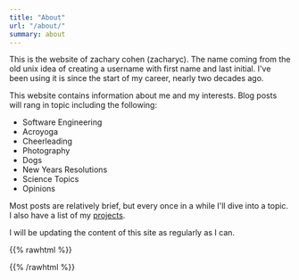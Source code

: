 ```yaml
---
title: "About"
url: "/about/"
summary: about
---
```


This is the website of zachary cohen (zacharyc). The name coming from the old unix idea of creating a username with first name and last initial. I've been using it is since the start of my career, nearly two decades ago.

This website contains information about me and my interests. Blog posts will rang in topic including the following:

- Software Engineering
- Acroyoga
- Cheerleading
- Photography
- Dogs
- New Years Resolutions
- Science Topics
- Opinions

Most posts are relatively brief, but every once in a while I'll dive into a topic. I also have a list of my [projects](/projects).

I will be updating the content of this site as regularly as I can.

{{% rawhtml %}}

<a href="https://www.github.com/zacharyc/"><i class="fa-brands fa-github fa-lg"></i></a>

{{% /rawhtml %}}
